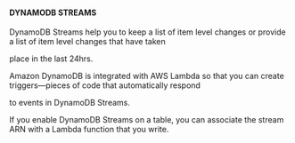 #### DYNAMODB STREAMS


DynamoDB Streams help you to keep a list of item level changes or provide a list of item level changes that have taken

place in the last 24hrs.


Amazon DynamoDB is integrated with AWS Lambda so that you can create triggers—pieces of code that automatically respond

to events in DynamoDB Streams.


If you enable DynamoDB Streams on a table, you can associate the stream ARN with a Lambda function that you write.

